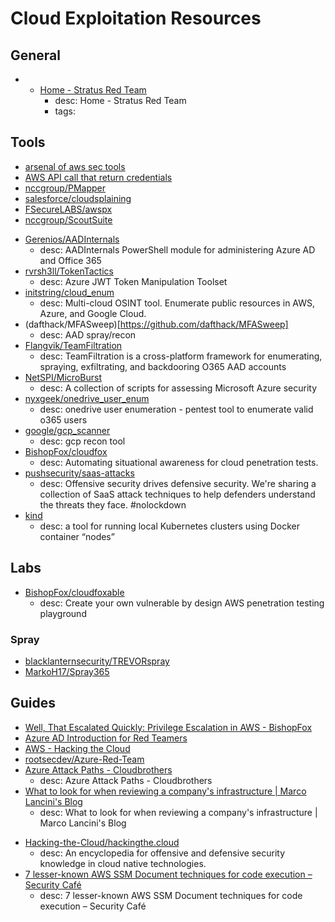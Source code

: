 # Cloud Exploitation Resources

## General
* - [Home - Stratus Red Team](https://stratus-red-team.cloud/)
    - desc: Home - Stratus Red Team
    - tags: 

## Tools
* [arsenal of aws sec tools](https://github.com/toniblyx/my-arsenal-of-aws-security-tools)
* [AWS API call that return credentials](https://gist.github.com/kmcquade/33860a617e651104d243c324ddf7992a)
* [nccgroup/PMapper](https://github.com/nccgroup/PMapper)
* [salesforce/cloudsplaining](https://github.com/salesforce/cloudsplaining)
* [FSecureLABS/awspx](https://github.com/FSecureLABS/awspx)
* [nccgroup/ScoutSuite](https://github.com/nccgroup/ScoutSuite)
- [Gerenios/AADInternals](https://github.com/Gerenios/AADInternals)
    - desc: AADInternals PowerShell module for administering Azure AD and Office 365
- [rvrsh3ll/TokenTactics](https://github.com/rvrsh3ll/TokenTactics)
    - desc: Azure JWT Token Manipulation Toolset
- [initstring/cloud_enum](https://github.com/initstring/cloud_enum)
    - desc: Multi-cloud OSINT tool. Enumerate public resources in AWS, Azure, and Google Cloud.
- (dafthack/MFASweep)[https://github.com/dafthack/MFASweep]
    - desc: AAD spray/recon
- [Flangvik/TeamFiltration](https://github.com/Flangvik/TeamFiltration)
    - desc: TeamFiltration is a cross-platform framework for enumerating, spraying, exfiltrating, and backdooring O365 AAD accounts
- [NetSPI/MicroBurst](https://github.com/NetSPI/MicroBurst)
    - desc: A collection of scripts for assessing Microsoft Azure security
- [nyxgeek/onedrive_user_enum](https://github.com/nyxgeek/onedrive_user_enum)
    - desc: onedrive user enumeration - pentest tool to enumerate valid o365 users
- [google/gcp_scanner](https://github.com/google/gcp_scanner)
    - desc: gcp recon tool
- [BishopFox/cloudfox](https://github.com/BishopFox/cloudfox)
    - desc: Automating situational awareness for cloud penetration tests.
- [pushsecurity/saas-attacks](https://github.com/pushsecurity/saas-attacks)
    - desc: Offensive security drives defensive security. We're sharing a collection of SaaS attack techniques to help defenders understand the threats they face. #nolockdown
- [kind](https://kind.sigs.k8s.io/)
    - desc: a tool for running local Kubernetes clusters using Docker container “nodes”

## Labs
- [BishopFox/cloudfoxable](https://github.com/BishopFox/cloudfoxable)
    - desc: Create your own vulnerable by design AWS penetration testing playground

### Spray
- [blacklanternsecurity/TREVORspray](https://github.com/blacklanternsecurity/TREVORspray)
- [MarkoH17/Spray365](https://github.com/MarkoH17/Spray365)

## Guides
* [Well, That Escalated Quickly: Privilege Escalation in AWS - BishopFox](https://bishopfox.com/blog/privilege-escalation-in-aws)
* [Azure AD Introduction for Red Teamers](https://www.synacktiv.com/en/publications/azure-ad-introduction-for-red-teamers.html)
* [AWS - Hacking the Cloud](https://hackingthe.cloud/aws/)
* [rootsecdev/Azure-Red-Team](https://github.com/rootsecdev/Azure-Red-Team)
* [Azure Attack Paths - Cloudbrothers](https://cloudbrothers.info/en/azure-attack-paths/)
    - desc: Azure Attack Paths - Cloudbrothers
* [What to look for when reviewing a company's infrastructure | Marco Lancini's Blog](https://blog.marcolancini.it/2022/blog-cloud-security-infrastructure-review/)
    - desc: What to look for when reviewing a company's infrastructure | Marco Lancini's Blog
- [Hacking-the-Cloud/hackingthe.cloud](https://github.com/Hacking-the-Cloud/hackingthe.cloud)
    - desc: An encyclopedia for offensive and defensive security knowledge in cloud native technologies.
- [7 lesser-known AWS SSM Document techniques for code execution – Security Café](https://securitycafe.ro/2023/04/19/7-lesser-known-aws-ssm-document-techniques-for-code-execution/)
    - desc: 7 lesser-known AWS SSM Document techniques for code execution – Security Café